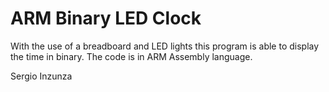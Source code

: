 # ARM Binary LED Clock

With the use of a breadboard and LED lights this program is able to display the time in binary. The code is in ARM Assembly language.

Sergio Inzunza
